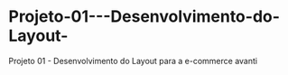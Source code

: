 # Projeto-01---Desenvolvimento-do-Layout-
Projeto 01 -  Desenvolvimento do Layout  para a e-commerce avanti
